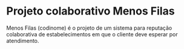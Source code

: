 # Projeto colaborativo Menos Filas

Menos Filas (codinome) é o projeto de um sistema para reputação colaborativa de estabelecimentos em que o cliente deve esperar por atendimento. 

